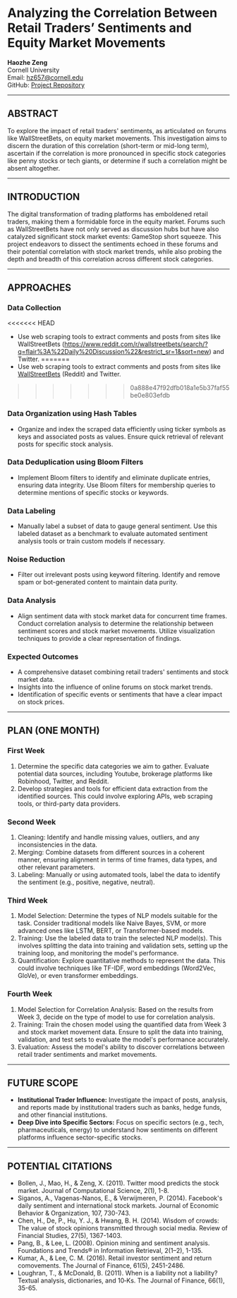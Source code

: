 # Analyzing the Correlation Between Retail Traders’ Sentiments and Equity Market Movements

**Haozhe Zeng**  
Cornell University  
Email: [hz657@cornell.edu](mailto:hz657@cornell.edu)  
GitHub: [Project Repository](https://github.com/howie-zeng/Analyzing-the-Correlation-Between-Retail-Traders--Sentiments-and-Equity-Market-Movements)

---

## ABSTRACT

To explore the impact of retail traders' sentiments, as articulated on forums like WallStreetBets, on equity market movements. This investigation aims to discern the duration of this correlation (short-term or mid-long term), ascertain if the correlation is more pronounced in specific stock categories like penny stocks or tech giants, or determine if such a correlation might be absent altogether.

---

## INTRODUCTION

The digital transformation of trading platforms has emboldened retail traders, making them a formidable force in the equity market. Forums such as WallStreetBets have not only served as discussion hubs but have also catalyzed significant stock market events: GameStop short squeeze. This project endeavors to dissect the sentiments echoed in these forums and their potential correlation with stock market trends, while also probing the depth and breadth of this correlation across different stock categories.

---

## APPROACHES

### Data Collection

<<<<<<< HEAD
- Use web scraping tools to extract comments and posts from sites like WallStreetBets (https://www.reddit.com/r/wallstreetbets/search/?q=flair%3A%22Daily%20Discussion%22&restrict_sr=1&sort=new) and Twitter.
=======
- Use web scraping tools to extract comments and posts from sites like [WallStreetBets](https://www.reddit.com/r/wallstreetbets/search/?q=flair%3A%22Daily%20Discussion%22&restrict_sr=1&sort=new) (Reddit) and Twitter.
>>>>>>> 0a888e47f92dfb018a1e5b37faf55be0e803efdb

### Data Organization using Hash Tables

- Organize and index the scraped data efficiently using ticker symbols as keys and associated posts as values. Ensure quick retrieval of relevant posts for specific stock analysis.

### Data Deduplication using Bloom Filters

- Implement Bloom filters to identify and eliminate duplicate entries, ensuring data integrity. Use Bloom filters for membership queries to determine mentions of specific stocks or keywords.

### Data Labeling

- Manually label a subset of data to gauge general sentiment. Use this labeled dataset as a benchmark to evaluate automated sentiment analysis tools or train custom models if necessary.

### Noise Reduction

- Filter out irrelevant posts using keyword filtering. Identify and remove spam or bot-generated content to maintain data purity.

### Data Analysis

- Align sentiment data with stock market data for concurrent time frames. Conduct correlation analysis to determine the relationship between sentiment scores and stock market movements. Utilize visualization techniques to provide a clear representation of findings.

### Expected Outcomes

- A comprehensive dataset combining retail traders' sentiments and stock market data.
- Insights into the influence of online forums on stock market trends.
- Identification of specific events or sentiments that have a clear impact on stock prices.

---

## PLAN (ONE MONTH)

### First Week

1. Determine the specific data categories we aim to gather. Evaluate potential data sources, including Youtube, brokerage platforms like Robinhood, Twitter, and Reddit.
2. Develop strategies and tools for efficient data extraction from the identified sources. This could involve exploring APIs, web scraping tools, or third-party data providers.

### Second Week

1. Cleaning: Identify and handle missing values, outliers, and any inconsistencies in the data.
2. Merging: Combine datasets from different sources in a coherent manner, ensuring alignment in terms of time frames, data types, and other relevant parameters.
3. Labeling: Manually or using automated tools, label the data to identify the sentiment (e.g., positive, negative, neutral).

### Third Week

1. Model Selection: Determine the types of NLP models suitable for the task. Consider traditional models like Naive Bayes, SVM, or more advanced ones like LSTM, BERT, or Transformer-based models.
2. Training: Use the labeled data to train the selected NLP model(s). This involves splitting the data into training and validation sets, setting up the training loop, and monitoring the model's performance.
3. Quantification: Explore quantitative methods to represent the data. This could involve techniques like TF-IDF, word embeddings (Word2Vec, GloVe), or even transformer embeddings.

### Fourth Week

1. Model Selection for Correlation Analysis: Based on the results from Week 3, decide on the type of model to use for correlation analysis.
2. Training: Train the chosen model using the quantified data from Week 3 and stock market movement data. Ensure to split the data into training, validation, and test sets to evaluate the model's performance accurately.
3. Evaluation: Assess the model's ability to discover correlations between retail trader sentiments and market movements.

---

## FUTURE SCOPE

- **Institutional Trader Influence:** Investigate the impact of posts, analysis, and reports made by institutional traders such as banks, hedge funds, and other financial institutions.
- **Deep Dive into Specific Sectors:** Focus on specific sectors (e.g., tech, pharmaceuticals, energy) to understand how sentiments on different platforms influence sector-specific stocks.

---

## POTENTIAL CITATIONS

- Bollen, J., Mao, H., & Zeng, X. (2011). Twitter mood predicts the stock market. Journal of Computational Science, 2(1), 1-8.
- Siganos, A., Vagenas-Nanos, E., & Verwijmeren, P. (2014). Facebook's daily sentiment and international stock markets. Journal of Economic Behavior & Organization, 107, 730-743.
- Chen, H., De, P., Hu, Y. J., & Hwang, B. H. (2014). Wisdom of crowds: The value of stock opinions transmitted through social media. Review of Financial Studies, 27(5), 1367-1403.
- Pang, B., & Lee, L. (2008). Opinion mining and sentiment analysis. Foundations and Trends® in Information Retrieval, 2(1–2), 1-135.
- Kumar, A., & Lee, C. M. (2016). Retail investor sentiment and return comovements. The Journal of Finance, 61(5), 2451-2486.
- Loughran, T., & McDonald, B. (2011). When is a liability not a liability? Textual analysis, dictionaries, and 10‐Ks. The Journal of Finance, 66(1), 35-65.

